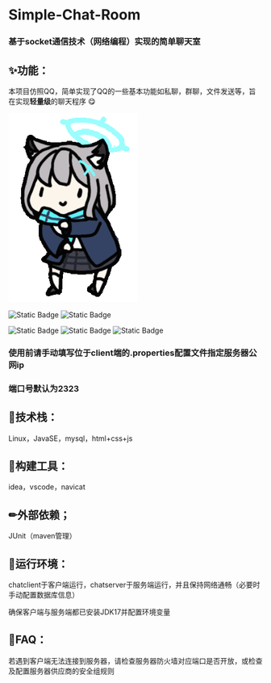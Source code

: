 # Simple-Chat-Room

### 基于socket通信技术（网络编程）实现的简单聊天室

## ✨功能：

本项目仿照QQ，简单实现了QQ的一些基本功能如私聊，群聊，文件发送等，旨在实现**轻量级**的聊天程序 😋


![show](https://github.com/Torchman005/Simple-chat-room/blob/main/show.gif)



![Static Badge](https://img.shields.io/badge/Language-Java-orange?style=plastic)
![Static Badge](https://img.shields.io/badge/Language-SQL-blue?style=plastic)

![Static Badge](https://img.shields.io/badge/Language-HTML-purple?style=plastic)
![Static Badge](https://img.shields.io/badge/Language-CSS-green?style=plastic)
![Static Badge](https://img.shields.io/badge/Language-JavaScript-yellow?style=plastic)


### 使用前请手动填写位于client端的.properties配置文件指定服务器公网ip

### 端口号默认为2323


## 🎉技术栈：

Linux，JavaSE，mysql，html+css+js

## 🔧构建工具：

idea，vscode，navicat

## ✏外部依赖；

JUnit（maven管理）

## 📌运行环境：

chatclient于客户端运行，chatserver于服务端运行，并且保持网络通畅（必要时手动配置数据库信息）

确保客户端与服务端都已安装JDK17并配置环境变量

## 🔔FAQ：

若遇到客户端无法连接到服务器，请检查服务器防火墙对应端口是否开放，或检查及配置服务器供应商的安全组规则
